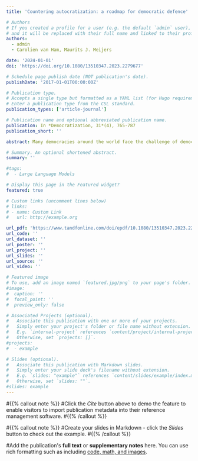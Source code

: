 ```yaml
---
title: 'Countering autocratization: a roadmap for democratic defence'

# Authors
# If you created a profile for a user (e.g. the default `admin` user), write the username (folder name) here
# and it will be replaced with their full name and linked to their profile.
authors:
  - admin
  - Carolien van Ham, Maurits J. Meijers

date: '2024-01-01'
doi: 'https://doi.org/10.1080/13510347.2023.2279677'

# Schedule page publish date (NOT publication's date).
publishDate: '2017-01-01T00:00:00Z'

# Publication type.
# Accepts a single type but formatted as a YAML list (for Hugo requirements).
# Enter a publication type from the CSL standard.
publication_types: ['article-journal']

# Publication name and optional abbreviated publication name.
publication: In *Democratization, 31*(4), 765-787
publication_short: ''

abstract: Many democracies around the world face the challenge of democratic recession and autocratization as democratically elected incumbents increasingly show autocratic tendencies. Existing research has mainly focused on the circumstances under which these autocratizing incumbents erode democracy and on the structural factors explaining the resilience of democratic institutions. Much less is known about the actors within those institutions and when they stand up against the autocratizing incumbent to defend democracy. In this article, we present a novel theoretical framework of democratic defence that focuses on the interaction between the incumbent, institutional elites, and citizens. Developing a two-level model of democratic defence, we show how the democratic defender’s personal interests, repression by the incumbent, the perceived ambiguity of the autocratic action, and the perceived credibility of the democratic defender interact to affect the occurrence of democratic defence. The resulting framework can guide future research on the role of specific actors in defending democracy. We demonstrate the utility of our framework with illustrative case studies of (attempted) democratic defence in Senegal (2011–2012) and Poland (2017–2018). An actor-based approach of democratic defence is crucial to understand what actions domestic and international actors can take to prevent (further) democratic recession.

# Summary. An optional shortened abstract.
summary: ''

#tags:
#  - Large Language Models

# Display this page in the Featured widget?
featured: true

# Custom links (uncomment lines below)
# links:
# - name: Custom Link
#   url: http://example.org

url_pdf: 'https://www.tandfonline.com/doi/epdf/10.1080/13510347.2023.2279677?needAccess=true'
url_code: ''
url_dataset: ''
url_poster: ''
url_project: ''
url_slides: ''
url_source: ''
url_video: ''

# Featured image
# To use, add an image named `featured.jpg/png` to your page's folder.
#image:
#  caption: ''
#  focal_point: ''
#  preview_only: false

# Associated Projects (optional).
#   Associate this publication with one or more of your projects.
#   Simply enter your project's folder or file name without extension.
#   E.g. `internal-project` references `content/project/internal-project/index.md`.
#   Otherwise, set `projects: []`.
#projects:
#  - example

# Slides (optional).
#   Associate this publication with Markdown slides.
#   Simply enter your slide deck's filename without extension.
#   E.g. `slides: "example"` references `content/slides/example/index.md`.
#   Otherwise, set `slides: ""`.
#slides: example
---
```


#{{% callout note %}}
#Click the _Cite_ button above to demo the feature to enable visitors to import publication metadata into their reference management software.
#{{% /callout %}}

#{{% callout note %}}
#Create your slides in Markdown - click the _Slides_ button to check out the example.
#{{% /callout %}}

#Add the publication's **full text** or **supplementary notes** here. You can use rich formatting such as including [code, math, and images](https://docs.hugoblox.com/content/#writing-markdown-latex/).
